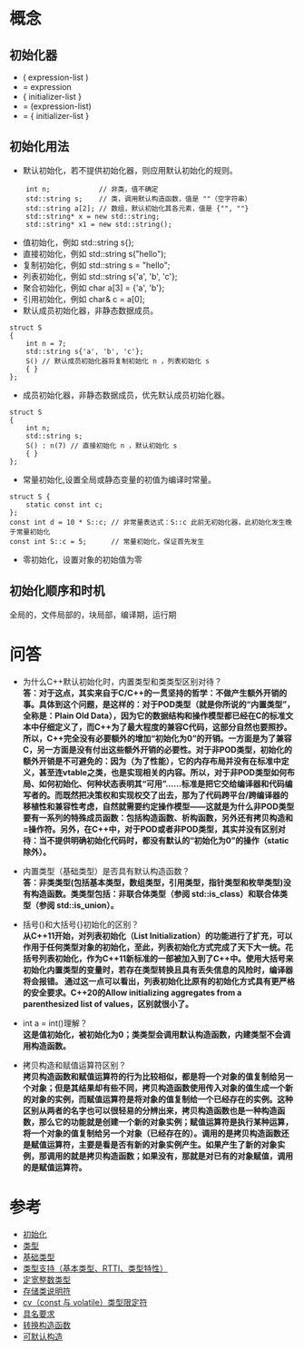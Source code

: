 
概念
======
## 初始化器
+ ( expression-list )
+ = expression
+ { initializer-list }
+ = (expression-list)
+ = { initializer-list }

## 初始化用法
* 默认初始化，若不提供初始化器，则应用默认初始化的规则。
```
    int n;            // 非类，值不确定
    std::string s;    // 类，调用默认构造函数，值是 ""（空字符串）
    std::string a[2]; // 数组，默认初始化其各元素，值是 {"", ""}
    std::string* x = new std::string;
    std::string* x1 = new std::string();
```
* 值初始化，例如 std::string s{};
* 直接初始化，例如 std::string s("hello");
* 复制初始化，例如 std::string s = "hello";
* 列表初始化，例如 std::string s{'a', 'b', 'c'};
* 聚合初始化，例如 char a[3] = {'a', 'b'};
* 引用初始化，例如 char& c = a[0];
* 默认成员初始化器，非静态数据成员。
```
struct S
{
    int n = 7;
    std::string s{'a', 'b', 'c'};
    S() // 默认成员初始化器将复制初始化 n ，列表初始化 s
    { }
};
```
* 成员初始化器，非静态数据成员，优先默认成员初始化器。
```
struct S
{
    int n;
    std::string s;
    S() : n(7) // 直接初始化 n ，默认初始化 s
    { }
};
```
* 常量初始化,设置全局或静态变量的初值为编译时常量。
```
struct S {
    static const int c;
};
const int d = 10 * S::c; // 非常量表达式：S::c 此前无初始化器，此初始化发生晚于常量初始化
const int S::c = 5;      // 常量初始化，保证首先发生
```
* 零初始化，设置对象的初始值为零


## 初始化顺序和时机  

全局的，文件局部的，块局部，编译期，运行期


问答
======
- 为什么C++默认初始化时，内置类型和类类型区别对待？  
**答：对于这点，其实来自于C/C++的一贯坚持的哲学：不做产生额外开销的事。具体到这个问题，是这样的：对于POD类型（就是你所说的“内置类型”，全称是：Plain Old Data），因为它的数据结构和操作模型都已经在C的标准文本中仔细定义了，而C++为了最大程度的兼容C代码，这部分自然也要照抄。所以，C++完全没有必要额外的增加“初始化为0”的开销。一方面是为了兼容C，另一方面是没有付出这些额外开销的必要性。对于非POD类型，初始化的额外开销是不可避免的：因为（为了性能），它的内存布局并没有在标准中定义，甚至连vtable之类，也是实现相关的内容。所以，对于非POD类型如何布局、如何初始化、何种状态表明其“可用”……标准是把它交给编译器和代码编写者的。而既然把决策权和实现权交了出去，那为了代码跨平台/跨编译器的移植性和兼容性考虑，自然就需要约定操作模型——这就是为什么非POD类型要有一系列的特殊成员函数：包括构造函数、析构函数，另外还有拷贝构造和=操作符。另外，在C++中，对于POD或者非POD类型，其实并没有区别对待：当不提供明确初始化代码时，都没有默认的“初始化为0”的操作（static除外）。**

- 内置类型（基础类型）是否具有默认构造函数？  
**答：非类类型(包括基本类型，数组类型，引用类型，指针类型和枚举类型)没有构造函数。类类型包括：非联合体类型（参阅 std::is_class）和联合体类型（参阅 std::is_union）。**

- 括号()和大括号{}初始化的区别？  
  **从C++11开始，对列表初始化（List Initialization）的功能进行了扩充，可以作用于任何类型对象的初始化，至此，列表初始化方式完成了天下大一统。花括号列表初始化，作为C++11新标准的一部被加入到了C++中。使用大括号来初始化内置类型的变量时，若存在类型转换且具有丢失信息的风险时，编译器将会报错。  通过这一点可以看出，列表初始化比原有的初始化方式具有更严格的安全要求。C++20的Allow initializing aggregates from a parenthesized list of values，区别就很小了。**

- int a = int()理解？  
  **这是值初始化，被初始化为0；类类型会调用默认构造函数，内建类型不会调用构造函数。**

- 拷贝构造和赋值运算符区别？  
  **拷贝构造函数和赋值运算符的行为比较相似，都是将一个对象的值复制给另一个对象；但是其结果却有些不同，拷贝构造函数使用传入对象的值生成一个新的对象的实例，而赋值运算符是将对象的值复制给一个已经存在的实例。这种区别从两者的名字也可以很轻易的分辨出来，拷贝构造函数也是一种构造函数，那么它的功能就是创建一个新的对象实例；赋值运算符是执行某种运算，将一个对象的值复制给另一个对象（已经存在的）。调用的是拷贝构造函数还是赋值运算符，主要是看是否有新的对象实例产生。如果产生了新的对象实例，那调用的就是拷贝构造函数；如果没有，那就是对已有的对象赋值，调用的是赋值运算符。**

参考
======
+ [初始化](https://zh.cppreference.com/w/cpp/language/initialization)
+ [类型](https://zh.cppreference.com/w/cpp/language/type)
+ [基础类型](https://zh.cppreference.com/w/cpp/language/types)
+ [类型支持（基本类型、RTTI、类型特性）](https://zh.cppreference.com/w/cpp/types)
+ [定宽整数类型](https://zh.cppreference.com/w/cpp/types/integer)
+ [存储类说明符](https://zh.cppreference.com/w/cpp/language/storage_duration)
+ [cv（const 与 volatile）类型限定符](https://zh.cppreference.com/w/cpp/language/cv)
+ [具名要求](https://zh.cppreference.com/w/cpp/named_req)
+ [转换构造函数](https://zh.cppreference.com/w/cpp/language/converting_constructor)
+ [可默认构造](https://zh.cppreference.com/w/cpp/named_req/DefaultConstructible)